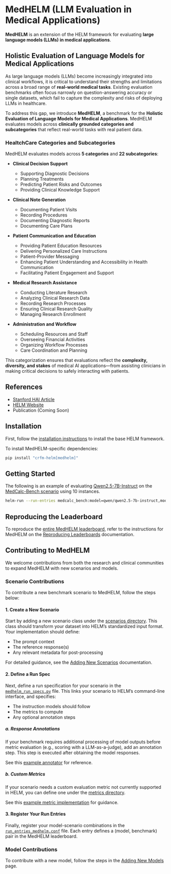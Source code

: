 # MedHELM (LLM Evaluation in Medical Applications)

**MedHELM** is an extension of the HELM framework for evaluating **large language models (LLMs) in medical applications**.

## Holistic Evaluation of Language Models for Medical Applications

As large language models (LLMs) become increasingly integrated into clinical workflows, it is critical to understand their strengths and limitations across a broad range of **real-world medical tasks**. Existing evaluation benchmarks often focus narrowly on question-answering accuracy or single datasets, which fail to capture the complexity and risks of deploying LLMs in healthcare.

To address this gap, we introduce **MedHELM**, a benchmark for the **Holistic Evaluation of Language Models for Medical Applications**. MedHELM evaluates models across **clinically grounded categories and subcategories** that reflect real-world tasks with real patient data.

### HealtchCare Categories and Subcategories

MedHELM evaluates models across **5 categories** and **22 subcategories**:

- **Clinical Decision Support**
    - Supporting Diagnostic Decisions
    - Planning Treatments
    - Predicting Patient Risks and Outcomes
    - Providing Clinical Knowledge Support

- **Clinical Note Generation**
    - Documenting Patient Visits
    - Recording Procedures
    - Documenting Diagnostic Reports
    - Documenting Care Plans

- **Patient Communication and Education**
    - Providing Patient Education Resources
    - Delivering Personalized Care Instructions
    - Patient-Provider Messaging
    - Enhancing Patient Understanding and Accessibility in Health Communication
    - Facilitating Patient Engagement and Support

- **Medical Research Assistance**
    - Conducting Literature Research
    - Analyzing Clinical Research Data
    - Recording Research Processes
    - Ensuring Clinical Research Quality
    - Managing Research Enrollment

- **Administration and Workflow**
    - Scheduling Resources and Staff
    - Overseeing Financial Activities
    - Organizing Workflow Processes
    - Care Coordination and Planning

This categorization ensures that evaluations reflect the **complexity, diversity, and stakes** of medical AI applications—from assisting clinicians in making critical decisions to safely interacting with patients.

## References

- [Stanford HAI Article](https://hai.stanford.edu/news/holistic-evaluation-of-large-language-models-for-medical-applications)
- [HELM Website](https://crfm.stanford.edu/helm/latest/)
- Publication (Coming Soon)

## Installation

First, follow the [installation instructions](installation.md) to install the base HELM framework.

To install MedHELM-specific dependencies:

```sh
pip install "crfm-helm[medhelm]"
```

## Getting Started

The following is an example of evaluating [Qwen2.5-7B-Instruct](https://huggingface.co/Qwen/Qwen2.5-7B-Instruct) on the [MedCalc-Bench scenario](https://github.com/stanford-crfm/helm/blob/main/src/helm/benchmark/scenarios/medcalc_bench_scenario.py) using 10 instances.

```sh
helm-run --run-entries medcalc_bench:model=qwen/qwen2.5-7b-instruct,model_deployment=huggingface/qwen2.5-7b-instruct --suite my-medhelm-suite --max-eval-instances 10
```

## Reproducing the Leaderboard

To reproduce the [entire MedHELM leaderboard](https://crfm.stanford.edu/helm/medhelm/latest/), refer to the instructions for MedHELM on the [Reproducing Leaderboards](reproducing_leaderboards.md) documentation.

## Contributing to MedHELM

We welcome contributions from both the research and clinical communities to expand MedHELM with new scenarios and models.

### Scenario Contributions

To contribute a new benchmark scenario to MedHELM, follow the steps below:

#### 1. Create a New Scenario

Start by adding a new scenario class under the [scenarios directory](https://github.com/stanford-crfm/helm/tree/main/src/helm/benchmark/scenarios). This class should transform your dataset into HELM’s standardized input format. Your implementation should define:

- The prompt context
- The reference response(s)
- Any relevant metadata for post-processing

For detailed guidance, see the [Adding New Scenarios](adding_new_scenarios.md) documentation.

#### 2. Define a Run Spec

Next, define a run specification for your scenario in the [`medhelm_run_specs.py`](https://github.com/stanford-crfm/helm/blob/main/src/helm/benchmark/run_specs/medhelm_run_specs.py) file. This links your scenario to HELM’s command-line interface, and specifies:

- The instruction models should follow
- The metrics to compute
- Any optional annotation steps

##### a. Response Annotations

If your benchmark requires additional processing of model outputs before metric evaluation (e.g., scoring with a LLM-as-a-judge), add an annotation step. This step is executed after obtaining the model responses.

See this [example annotator](https://github.com/stanford-crfm/helm/blob/main/src/helm/benchmark/annotation/med_dialog_annotator.py) for reference.

##### b. Custom Metrics

If your scenario needs a custom evaluation metric not currently supported in HELM, you can define one under the [metrics directory](https://github.com/stanford-crfm/helm/tree/main/src/helm/benchmark/metrics).

See this [example metric implementation](https://github.com/stanford-crfm/helm/blob/main/src/helm/benchmark/metrics/med_dialog_metrics.py) for guidance.

#### 3. Register Your Run Entries

Finally, register your model-scenario combinations in the [`run_entries_medhelm.conf`](https://github.com/stanford-crfm/helm/blob/main/src/helm/benchmark/presentation/run_entries_medhelm.conf) file. Each entry defines a (model, benchmark) pair in the MedHELM leaderboard.

### Model Contributions

To contribute with a new model, follow the steps in the [Adding New Models](adding_new_models.md) page.
